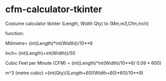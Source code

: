 # cfm-calculator-tkinter
Costume calculator tkinter (Length, Width Qty) to (Mm,m3,Cfm,inch)

function:

Milimetre= (int(Length)*int(Width))/10**6

Inch= (int(Length)+int(Width))/50

Cubic Feet per Minute (CFM) = (int(Length)*int(Width)/10**6/ 0.09 * 600)

m^3 (metre cubic) =(int(Qty)*((Length+60)*(Width+60)*60)/10**9)

